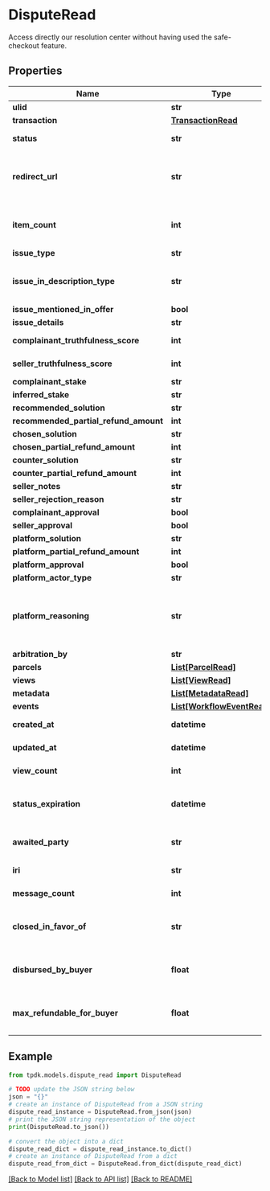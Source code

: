# DisputeRead

Access directly our resolution center without having used the safe-checkout feature.

## Properties

Name | Type | Description | Notes
------------ | ------------- | ------------- | -------------
**ulid** | **str** |  | 
**transaction** | [**TransactionRead**](TransactionRead.md) |  | [optional] 
**status** | **str** |  | [default to 'CREATED']
**redirect_url** | **str** | Fill-in that field IF you intend to redirect your customer instead of using a WebView. | [optional] 
**item_count** | **int** | The dispute may concern only PART of the package. Specify it there. | [optional] 
**issue_type** | **str** |  | [optional] 
**issue_in_description_type** | **str** | To be set only in conjunction of issueType &#x3D; NOT_AS_DESCRIBED. | [optional] 
**issue_mentioned_in_offer** | **bool** |  | [optional] 
**issue_details** | **str** |  | [optional] 
**complainant_truthfulness_score** | **int** |  | [default to 100]
**seller_truthfulness_score** | **int** |  | [default to 100]
**complainant_stake** | **str** |  | [optional] 
**inferred_stake** | **str** |  | [optional] 
**recommended_solution** | **str** |  | [optional] 
**recommended_partial_refund_amount** | **int** |  | [optional] 
**chosen_solution** | **str** |  | [optional] 
**chosen_partial_refund_amount** | **int** |  | [optional] 
**counter_solution** | **str** |  | [optional] 
**counter_partial_refund_amount** | **int** |  | [optional] 
**seller_notes** | **str** |  | [optional] 
**seller_rejection_reason** | **str** |  | [optional] 
**complainant_approval** | **bool** |  | [optional] 
**seller_approval** | **bool** |  | [optional] 
**platform_solution** | **str** |  | [optional] 
**platform_partial_refund_amount** | **int** |  | [optional] 
**platform_approval** | **bool** |  | [optional] 
**platform_actor_type** | **str** |  | [optional] 
**platform_reasoning** | **str** | Explicit additional information about the platform decision. Could be written by AI, Ruling or Customer Care. | [optional] 
**arbitration_by** | **str** |  | [optional] 
**parcels** | [**List[ParcelRead]**](ParcelRead.md) |  | 
**views** | [**List[ViewRead]**](ViewRead.md) |  | 
**metadata** | [**List[MetadataRead]**](MetadataRead.md) |  | 
**events** | [**List[WorkflowEventRead]**](WorkflowEventRead.md) |  | [optional] 
**created_at** | **datetime** |  | [optional] [readonly] 
**updated_at** | **datetime** |  | [optional] [readonly] 
**view_count** | **int** |  | [optional] [readonly] 
**status_expiration** | **datetime** | Yield if eligible the date-time at which the dispute state expire. | [optional] [readonly] 
**awaited_party** | **str** | Determine who is awaited (actor) for the next transition | [optional] [readonly] 
**iri** | **str** |  | [optional] [readonly] 
**message_count** | **int** |  | [optional] [readonly] 
**closed_in_favor_of** | **str** | Determine who won the case, if not specified, then it is ongoing. | [optional] [readonly] 
**disbursed_by_buyer** | **float** | Total amount disbursed by the buyer to acquire the item. | [optional] [readonly] 
**max_refundable_for_buyer** | **float** | How much the buyer can actually receive back in case of a full refund. | [optional] [readonly] 

## Example

```python
from tpdk.models.dispute_read import DisputeRead

# TODO update the JSON string below
json = "{}"
# create an instance of DisputeRead from a JSON string
dispute_read_instance = DisputeRead.from_json(json)
# print the JSON string representation of the object
print(DisputeRead.to_json())

# convert the object into a dict
dispute_read_dict = dispute_read_instance.to_dict()
# create an instance of DisputeRead from a dict
dispute_read_from_dict = DisputeRead.from_dict(dispute_read_dict)
```
[[Back to Model list]](../README.md#documentation-for-models) [[Back to API list]](../README.md#documentation-for-api-endpoints) [[Back to README]](../README.md)


